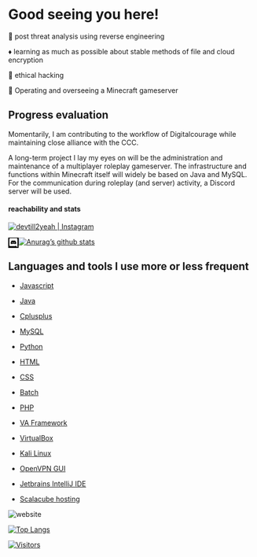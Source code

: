 # Good seeing you here!

👀 post threat analysis using reverse engineering

♦️ learning as much as possible about stable methods of file and cloud encryption

💭 ethical hacking

🧠 Operating and overseeing a Minecraft gameserver


## Progress evaluation

Momentarily, I am contributing to the workflow of Digitalcourage while maintaining close alliance with the CCC.

A long-term project I lay my eyes on will be the administration and maintenance of a multiplayer roleplay gameserver.
The infrastructure and functions within Minecraft itself will widely be based on Java and MySQL. 
For the communication during roleplay (and server) activity, a Discord server will be used.

#### reachability and stats

<a href="https://instagram.com/devtill2yeah"><img align="centre" src="https://raw.githubusercontent.com/yushi1007/yushi1007/main/images/instagram.svg" alt="devtill2yeah | Instagram" width="21px"/></a>

<a href="https://discordapp.com/users/748980705907966012"><img align="left" src="https://raw.githubusercontent.com/devtill2yeah/visual-configs/main/images/47015533.png" alt="devtill2yeah | Discord" width="21px"/></a>

[![Anurag’s github stats](https://github-readme-stats.vercel.app/api?username=devtill2yeah)](https://github.com/devtill2yeah)

## Languages and tools I use more or less frequent

- [Javascript](https://www.javascript.com/)

- [Java](https://www.java.com/en/)

- [Cplusplus](https://www.w3schools.com/cpp/cpp_intro.asp)

- [MySQL](https://www.mysql.com/)

- [Python](https://www.python.org/)

- [HTML](https://html.com/)

- [CSS](https://www.w3schools.com/css/default.asp)

- [Batch](https://www.tutorialspoint.com/batch_script/index.htm)

- [PHP](https://www.php.net/)

- [VA Framework](http://vaframework.com/)

- [VirtualBox](https://www.virtualbox.org/)

- [Kali Linux](https://www.kali.org/docs/)

- [OpenVPN GUI](https://openvpn.net/access-server/)

- [Jetbrains IntelliJ IDE](https://www.jetbrains.com/idea/features/)

- [Scalacube hosting](https://scalacube.com/hosting/server/minecraft)

<img alt="website" src="https://img.shields.io/website?down_color=neonred&down_message=inactive&up_color=neongreen&up_message=active&url=https%3A%2F%2Flinktr.ee%2Fdevtill2yeah">

[![Top Langs](https://github-readme-stats.vercel.app/api/top-langs/?username=devtill2yeah&layout=compact)](https://github.com/devtill2yeah)
  
[![Visitors](https://visitor-badge.glitch.me/badge?page_id=devtill2yeah.devtill2yeah)]([https://www.yushi.dev/](https://github.com/devtill2yeah/devtill2yeah))
 

